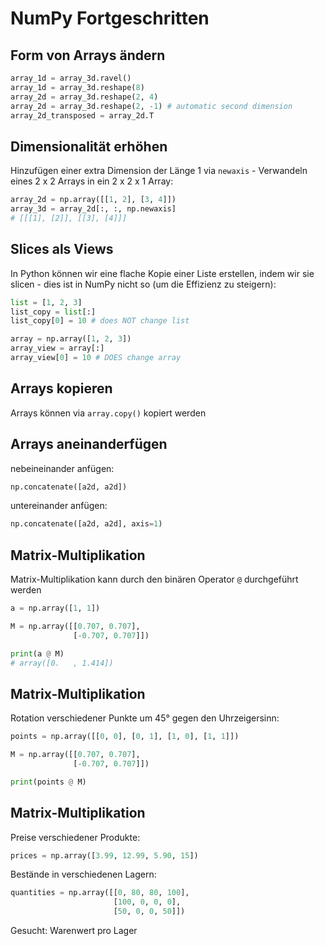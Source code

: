 # NumPy Fortgeschritten

## Form von Arrays ändern

```py
array_1d = array_3d.ravel()
array_1d = array_3d.reshape(8)
array_2d = array_3d.reshape(2, 4)
array_2d = array_3d.reshape(2, -1) # automatic second dimension
array_2d_transposed = array_2d.T
```

## Dimensionalität erhöhen

Hinzufügen einer extra Dimension der Länge 1 via `newaxis` - Verwandeln eines 2 x 2 Arrays in ein 2 x 2 x 1 Array:

```py
array_2d = np.array([[1, 2], [3, 4]])
array_3d = array_2d[:, :, np.newaxis]
# [[[1], [2]], [[3], [4]]]
```

## Slices als Views

In Python können wir eine flache Kopie einer Liste erstellen, indem wir sie slicen - dies ist in NumPy nicht so (um die Effizienz zu steigern):

```py
list = [1, 2, 3]
list_copy = list[:]
list_copy[0] = 10 # does NOT change list

array = np.array([1, 2, 3])
array_view = array[:]
array_view[0] = 10 # DOES change array
```

## Arrays kopieren

Arrays können via `array.copy()` kopiert werden

## Arrays aneinanderfügen

nebeineinander anfügen:

```py
np.concatenate([a2d, a2d])
```

untereinander anfügen:

```py
np.concatenate([a2d, a2d], axis=1)
```

## Matrix-Multiplikation

Matrix-Multiplikation kann durch den binären Operator `@` durchgeführt werden

```py
a = np.array([1, 1])

M = np.array([[0.707, 0.707],
              [-0.707, 0.707]])

print(a @ M)
# array([0.   , 1.414])
```

## Matrix-Multiplikation

Rotation verschiedener Punkte um 45° gegen den Uhrzeigersinn:

```py
points = np.array([[0, 0], [0, 1], [1, 0], [1, 1]])

M = np.array([[0.707, 0.707],
              [-0.707, 0.707]])

print(points @ M)
```

## Matrix-Multiplikation

Preise verschiedener Produkte:

```py
prices = np.array([3.99, 12.99, 5.90, 15])
```

Bestände in verschiedenen Lagern:

```py
quantities = np.array([[0, 80, 80, 100],
                       [100, 0, 0, 0],
                       [50, 0, 0, 50]])
```

Gesucht: Warenwert pro Lager
